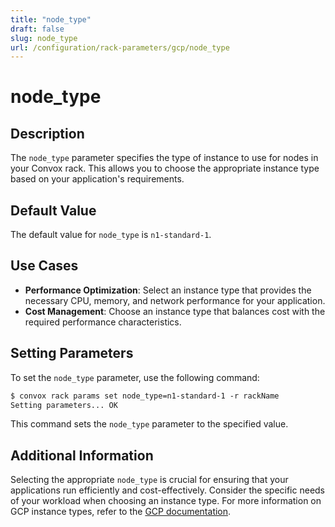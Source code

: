 ```yaml
---
title: "node_type"
draft: false
slug: node_type
url: /configuration/rack-parameters/gcp/node_type
---
```


# node_type

## Description
The `node_type` parameter specifies the type of instance to use for nodes in your Convox rack. This allows you to choose the appropriate instance type based on your application's requirements.

## Default Value
The default value for `node_type` is `n1-standard-1`.

## Use Cases
- **Performance Optimization**: Select an instance type that provides the necessary CPU, memory, and network performance for your application.
- **Cost Management**: Choose an instance type that balances cost with the required performance characteristics.

## Setting Parameters
To set the `node_type` parameter, use the following command:
```html
$ convox rack params set node_type=n1-standard-1 -r rackName
Setting parameters... OK
```
This command sets the `node_type` parameter to the specified value.

## Additional Information
Selecting the appropriate `node_type` is crucial for ensuring that your applications run efficiently and cost-effectively. Consider the specific needs of your workload when choosing an instance type. For more information on GCP instance types, refer to the [GCP documentation](https://cloud.google.com/compute/docs/machine-resource).
